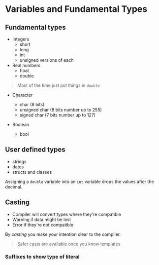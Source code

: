 # Variables and Fundamental Types

## Fundamental types
- Integers
	- short
	- long
	- int
	- unsigned versions of each
- Real numbers
	- float
	- double

> Most of the time just put things in `double`

- Character
	- char (8 bits)
	- unsigned char (8 bits number up to 255)
	- signed char   (7 bits number up to 127)

- Boolean
	- bool

## User defined types
- strings
- dates
- structs and classes

Assigning a `double` variable into an `int` variable drops the 
values after the decimal.


## Casting
- Compiler will convert types where they're compatible
- Warning if data might be lost
- Error if they're not compatible

By _casting_ you make your intention clear to the compiler.

> Safer casts are available once you know templates

### Suffixes to show type of literal








